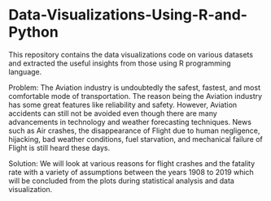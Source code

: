 # Data-Visualizations-Using-R-and-Python
This repository contains the data visualizations code on various datasets and extracted the useful insights from those using R programming language.

Problem: The Aviation industry is undoubtedly the safest, fastest, and most comfortable mode of transportation. The reason being the Aviation industry has some great features like reliability and safety. However, Aviation accidents can still not be avoided even though there are many advancements in technology and weather forecasting techniques. News such as Air crashes, the disappearance of Flight due to human negligence, hijacking, bad weather conditions, fuel starvation, and mechanical failure of Flight is still heard these days.

Solution: We will look at various reasons for flight crashes and the fatality rate with a variety of assumptions between the years 1908 to 2019 which will be concluded from the plots during statistical analysis and data visualization.
